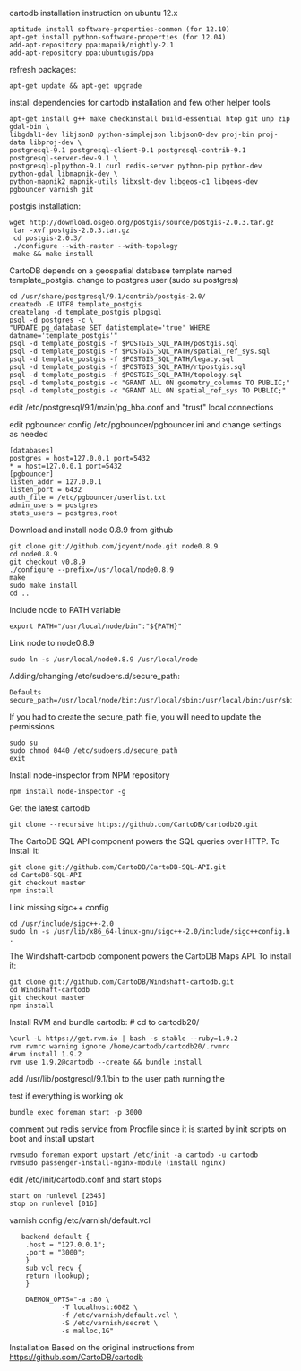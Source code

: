 cartodb installation instruction on ubuntu 12.x 

    aptitude install software-properties-common (for 12.10)
    apt-get install python-software-properties (for 12.04)
    add-apt-repository ppa:mapnik/nightly-2.1
    add-apt-repository ppa:ubuntugis/ppa

refresh packages:

    apt-get update && apt-get upgrade 

install dependencies for cartodb installation and few other helper tools

    apt-get install g++ make checkinstall build-essential htop git unp zip gdal-bin \
    libgdal1-dev libjson0 python-simplejson libjson0-dev proj-bin proj-data libproj-dev \
    postgresql-9.1 postgresql-client-9.1 postgresql-contrib-9.1 postgresql-server-dev-9.1 \
    postgresql-plpython-9.1 curl redis-server python-pip python-dev python-gdal libmapnik-dev \
    python-mapnik2 mapnik-utils libxslt-dev libgeos-c1 libgeos-dev pgbouncer varnish git

postgis installation:

    wget http://download.osgeo.org/postgis/source/postgis-2.0.3.tar.gz
     tar -xvf postgis-2.0.3.tar.gz 
     cd postgis-2.0.3/
     ./configure --with-raster --with-topology
     make && make install

CartoDB depends on a geospatial database template named template_postgis. change to postgres user (sudo su postgres)

    cd /usr/share/postgresql/9.1/contrib/postgis-2.0/
    createdb -E UTF8 template_postgis
    createlang -d template_postgis plpgsql
    psql -d postgres -c \
    "UPDATE pg_database SET datistemplate='true' WHERE datname='template_postgis'"
    psql -d template_postgis -f $POSTGIS_SQL_PATH/postgis.sql
    psql -d template_postgis -f $POSTGIS_SQL_PATH/spatial_ref_sys.sql
    psql -d template_postgis -f $POSTGIS_SQL_PATH/legacy.sql
    psql -d template_postgis -f $POSTGIS_SQL_PATH/rtpostgis.sql
    psql -d template_postgis -f $POSTGIS_SQL_PATH/topology.sql
    psql -d template_postgis -c "GRANT ALL ON geometry_columns TO PUBLIC;"
    psql -d template_postgis -c "GRANT ALL ON spatial_ref_sys TO PUBLIC;"

edit /etc/postgresql/9.1/main/pg_hba.conf and "trust" local connections

edit pgbouncer config /etc/pgbouncer/pgbouncer.ini and change settings as needed

    [databases]
    postgres = host=127.0.0.1 port=5432
    * = host=127.0.0.1 port=5432
    [pgbouncer]
    listen_addr = 127.0.0.1
    listen_port = 6432
    auth_file = /etc/pgbouncer/userlist.txt
    admin_users = postgres
    stats_users = postgres,root
    
Download and install node 0.8.9 from github

    git clone git://github.com/joyent/node.git node0.8.9
    cd node0.8.9
    git checkout v0.8.9
    ./configure --prefix=/usr/local/node0.8.9
    make
    sudo make install
    cd ..

Include node to PATH variable

    export PATH="/usr/local/node/bin":"${PATH}"
    
Link node to node0.8.9

    sudo ln -s /usr/local/node0.8.9 /usr/local/node

Adding/changing /etc/sudoers.d/secure_path:

    Defaults  secure_path=/usr/local/node/bin:/usr/local/sbin:/usr/local/bin:/usr/sbin:/usr/bin:/sbin:/bin:/usr/X11R6/bin
    
If you had to create the secure_path file, you will need to update the permissions

    sudo su
    sudo chmod 0440 /etc/sudoers.d/secure_path
    exit
    
Install node-inspector from NPM repository

    npm install node-inspector -g

Get the latest cartodb

    git clone --recursive https://github.com/CartoDB/cartodb20.git

The CartoDB SQL API component powers the SQL queries over HTTP. To install it:

    git clone git://github.com/CartoDB/CartoDB-SQL-API.git
    cd CartoDB-SQL-API
    git checkout master
    npm install

Link missing sigc++ config
    
    cd /usr/include/sigc++-2.0
    sudo ln -s /usr/lib/x86_64-linux-gnu/sigc++-2.0/include/sigc++config.h .


The Windshaft-cartodb component powers the CartoDB Maps API. To install it:

    git clone git://github.com/CartoDB/Windshaft-cartodb.git
    cd Windshaft-cartodb
    git checkout master
    npm install

Install RVM and bundle cartodb: # cd to cartodb20/

    \curl -L https://get.rvm.io | bash -s stable --ruby=1.9.2
    rvm rvmrc warning ignore /home/cartodb/cartodb20/.rvmrc
    #rvm install 1.9.2 
    rvm use 1.9.2@cartodb --create && bundle install

add /usr/lib/postgresql/9.1/bin to the user path running the 

test if everything is working ok

    bundle exec foreman start -p 3000

comment out redis service from Procfile since it is started by init scripts on boot and install upstart

    rvmsudo foreman export upstart /etc/init -a cartodb -u cartodb
    rvmsudo passenger-install-nginx-module (install nginx)

edit /etc/init/cartodb.conf and start stops

    start on runlevel [2345]
    stop on runlevel [016]

varnish config /etc/varnish/default.vcl

       backend default {
        .host = "127.0.0.1";
        .port = "3000";
        }
        sub vcl_recv {     
        return (lookup);
        }
        
        DAEMON_OPTS="-a :80 \
                 -T localhost:6082 \
                 -f /etc/varnish/default.vcl \
                 -S /etc/varnish/secret \
                 -s malloc,1G"


Installation Based on the original instructions from https://github.com/CartoDB/cartodb
